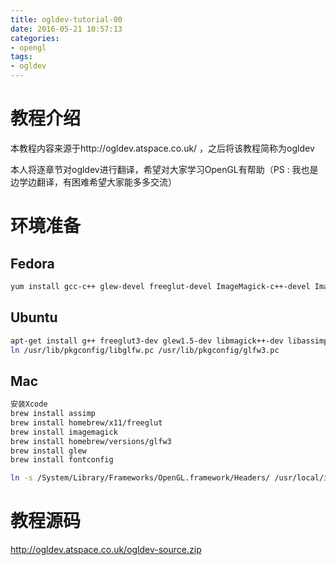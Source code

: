 ```yaml
---
title: ogldev-tutorial-00
date: 2016-05-21 10:57:13
categories:
- opengl
tags:
- ogldev
---
```

# 教程介绍
本教程内容来源于http://ogldev.atspace.co.uk/ ，之后将该教程简称为ogldev

本人将逐章节对ogldev进行翻译，希望对大家学习OpenGL有帮助（PS : 我也是边学边翻译，有困难希望大家能多多交流）

# 环境准备
## Fedora
```bash
yum install gcc-c++ glew-devel freeglut-devel ImageMagick-c++-devel ImageMagick-c++ assimp-devel glfw-devel
```
## Ubuntu
```bash
apt-get install g++ freeglut3-dev glew1.5-dev libmagick++-dev libassimp-dev libglfw-dev
ln /usr/lib/pkgconfig/libglfw.pc /usr/lib/pkgconfig/glfw3.pc
```

## Mac
```bash
安装Xcode
brew install assimp
brew install homebrew/x11/freeglut
brew install imagemagick
brew install homebrew/versions/glfw3
brew install glew
brew install fontconfig

ln -s /System/Library/Frameworks/OpenGL.framework/Headers/ /usr/local/include/GL
```

# 教程源码
http://ogldev.atspace.co.uk/ogldev-source.zip
